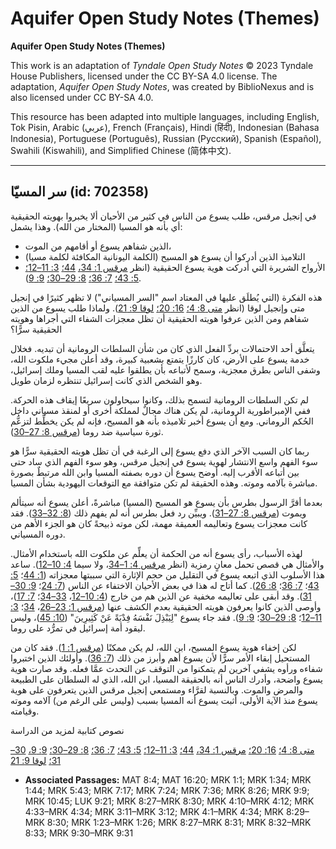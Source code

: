 # Aquifer Open Study Notes (Themes)

**Aquifer Open Study Notes (Themes)**

This work is an adaptation of *Tyndale Open Study Notes* © 2023 Tyndale House Publishers, licensed under the CC BY\-SA 4\.0 license. The adaptation, *Aquifer Open Study Notes*, was created by BiblioNexus and is also licensed under CC BY\-SA 4\.0\.

This resource has been adapted into multiple languages, including English, Tok Pisin, Arabic (عربي), French (Français), Hindi (हिंदी), Indonesian (Bahasa Indonesia), Portuguese (Português), Russian (Русский), Spanish (Español), Swahili (Kiswahili), and Simplified Chinese (简体中文).



--------------------------------

## سر المسيّا (id: 702358)

في إنجيل مرقس، طلب يسوع من الناس في كثير من الأحيان ألا يخبروا بهويته الحقيقية أي بأنه هو المسيا (المختار من الله). وهذا يشمل:

* الذين شفاهم يسوع أو أقامهم من الموت،
* التلاميذ الذين أدركوا أن يسوع هو المسيح (الكلمة اليونانية المكافئة لكلمة مسيا)
* الأرواح الشريرة التي أدركت هوية يسوع الحقيقية (انظر [مرقس 1: 34،](https://ref.ly/Mark1:34) [44؛](https://ref.ly/Mark1:44) [3: 11–12؛](https://ref.ly/Mark3:11-Mark3:12) [5: 43؛](https://ref.ly/Mark5:43) [7: 36؛](https://ref.ly/Mark7:36) [8: 29–30؛](https://ref.ly/Mark8:29-Mark8:30) [9: 9](https://ref.ly/Mark9:9)).

هذه الفكرة (التي يُطلَق عليها في المعتاد اسم "السر المسياني") لا تظهر كثيرًا في إنجيل متى وإنجيل لوقا (انظر [متى 8: 4؛](https://ref.ly/Matt8:4) [16: 20؛](https://ref.ly/Matt16:20) [لوقا 9: 21](https://ref.ly/Luke9:21)). ولماذا طلب يسوع من الذين شفاهم ومن الذين عرفوا هويته الحقيقية أن تظل معجزات الشفاء التي أجراها وهويته الحقيقية سرًّا؟

يتعلَّق أحد الاحتمالات بردِّ الفعل الذي كان من شأن السلطات الرومانية أن تبديه. فخلال خدمة يسوع على الأرض، كان كارزًا يتمتع بشعبية كبيرة، وقد أعلن مجيء ملكوت الله، وشفى الناس بطرق معجزية، وسمح لأتباعه بأن يطلقوا عليه لقب المسيا وملك إسرائيل، وهو الشخص الذي كانت إسرائيل تنتظره لزمان طويل.

لم تكن السلطات الرومانية لتسمح بذلك، وكانوا سيحاولون سريعًا إيقاف هذه الحركة. ففي الإمبراطورية الرومانية، لم يكن هناك مجالٌ لمملكة أخرى أو لمنقذ مسياني داخل الحُكم الروماني. ومع أن يسوع أخبر تلاميذه بأنه هو المسيح، فإنه لم يكن يخطِّط لتزعُّم ثورة سياسية ضد روما ([مرقس 8: 27–30](https://ref.ly/Mark8:27-Mark8:30)).

ربما كان السبب الآخر الذي دفع يسوع إلى الرغبة في أن تظل هويته الحقيقية سرًّا هو سوء الفهم واسع الانتشار لهوية يسوع في إنجيل مرقس، وهو سوء الفهم الذي ساد حتى بين أتباعه الأقرب إليه. أوضح يسوع أن دوره بصفته المسيا وابن الله مرتبطٌ بصورة مباشرة بآلامه وموته. وهذه الحقيقة لم تكن متوافقة مع التوقعات اليهودية بشأن المسيا.

بعدما أقرَّ الرسول بطرس بأن يسوع هو المسيح (المسيا) مباشرةً، أعلن يسوع أنه سيتألم ويموت ([مرقس 8: 27–31](https://ref.ly/Mark8:27-Mark8:31)). ويبيِّن رد فعل بطرس أنه لم يفهم ذلك ([8: 32–33](https://ref.ly/Mark8:32-Mark8:33)). فقد كانت معجزات يسوع وتعاليمه العميقة مهمة، لكن موته ذبيحةً كان هو الجزء الأهم من دوره المسياني.

لهذه الأسباب، رأى يسوع أنه من الحكمة أن يعلِّم عن ملكوت الله باستخدام الأمثال. والأمثال هي قصص تحمل معانٍ رمزية (انظر [مرقس 4: 1–34](https://ref.ly/Mark4:1-Mark4:34)، ولا سيما [4: 10–12](https://ref.ly/Mark4:10-Mark4:12)). ساعد هذا الأسلوب الذي اتبعه يسوع في التقليل من حجم الإثارة التي سببتها معجزاته ([1: 44](https://ref.ly/Mark1:44)؛ [5: 43](https://ref.ly/Mark5:43)؛ [7: 36](https://ref.ly/Mark7:36)؛ [8: 26](https://ref.ly/Mark8:26)). كما أتاح له هذا في بعض الأحيان الاختفاء عن الناس ([7: 24](https://ref.ly/Mark7:24)؛ [9: 30–31](https://ref.ly/Mark9:30-Mark9:31)). وقد أبقى على تعاليمه مخفية عن الذين هم من خارج ([4: 10–12](https://ref.ly/Mark4:10-Mark4:12)، [33–34](https://ref.ly/Mark4:33-Mark4:34)؛ [7: 17](https://ref.ly/Mark7:17))، وأوصى الذين كانوا يعرفون هويته الحقيقية بعدم الكشف عنها ([مرقس 1: 23–26](https://ref.ly/Mark1:23-Mark1:26)، [34](https://ref.ly/Mark1:34)؛ [3: 11–12](https://ref.ly/Mark3:11-Mark3:12)؛ [8: 29–30](https://ref.ly/Mark8:29-Mark8:30)؛ [9: 9](https://ref.ly/Mark9:9)). فقد جاء يسوع "لِيَبْذِلَ نَفْسَهُ فِدْيَةً عَنْ كَثِيرِينَ" ([10: 45](https://ref.ly/Mark10:45))، وليس ليقود أمة إسرائيل في تمرُّد على روما.

لكن إخفاء هوية يسوع المسيح، ابن الله، لم يكن ممكنًا ([مرقس 1: 1](https://ref.ly/Mark1:1)). فقد كان من المستحيل إبقاء الأمر سرًّا لأن يسوع أهم وأبرز من ذلك ([7: 36](https://ref.ly/Mark7:36)). وأولئك الذين اختبروا شفاءه ورأوه يشفي آخرين لم يتمكنوا من التوقف عن التحدث عمَّا فعله. وقد صارت هوية يسوع واضحة، وأدرك الناس أنه بالحقيقة المسيا، ابن الله، الذي له السلطان على الطبيعة والمرض والموت. وبالنسبة لقرَّاء ومستمعي إنجيل مرقس الذين يتعرفون على هوية يسوع منذ الآية الأولى، أثبت يسوع أنه المسيا بسبب (وليس على الرغم من) آلامه وموته وقيامته.

نصوص كتابية لمزيد من الدراسة

[متى 8: 4؛](https://ref.ly/Matt8:4) [16: 20؛](https://ref.ly/Matt16:20) [مرقس 1: 34،](https://ref.ly/Mark1:34) [44؛](https://ref.ly/Mark1:44) [3: 11–12؛](https://ref.ly/Mark3:11-Mark3:12) [5: 43؛](https://ref.ly/Mark5:43) [7: 36؛](https://ref.ly/Mark7:36) [8: 29–30؛](https://ref.ly/Mark8:29-Mark8:30) [9: 9،](https://ref.ly/Mark9:9) [30–31؛](https://ref.ly/Mark9:30-Mark9:31) [لوقا 9: 21](https://ref.ly/Luke9:21)

* **Associated Passages:** MAT 8:4; MAT 16:20; MRK 1:1; MRK 1:34; MRK 1:44; MRK 5:43; MRK 7:17; MRK 7:24; MRK 7:36; MRK 8:26; MRK 9:9; MRK 10:45; LUK 9:21; MRK 8:27–MRK 8:30; MRK 4:10–MRK 4:12; MRK 4:33–MRK 4:34; MRK 3:11–MRK 3:12; MRK 4:1–MRK 4:34; MRK 8:29–MRK 8:30; MRK 1:23–MRK 1:26; MRK 8:27–MRK 8:31; MRK 8:32–MRK 8:33; MRK 9:30–MRK 9:31

